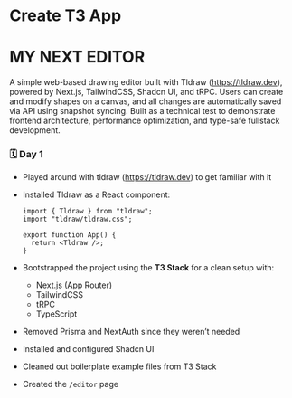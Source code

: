 # Create T3 App

# MY NEXT EDITOR

A simple web-based drawing editor built with Tldraw (https://tldraw.dev), powered by Next.js, TailwindCSS, Shadcn UI, and tRPC. Users can create and modify shapes on a canvas, and all changes are automatically saved via API using snapshot syncing. Built as a technical test to demonstrate frontend architecture, performance optimization, and type-safe fullstack development.

### 🗓️ Day 1

- Played around with tldraw (https://tldraw.dev) to get familiar with it
- Installed Tldraw as a React component:

  ```tsx
  import { Tldraw } from "tldraw";
  import "tldraw/tldraw.css";

  export function App() {
    return <Tldraw />;
  }
  ```

- Bootstrapped the project using the **T3 Stack** for a clean setup with:
  - Next.js (App Router)
  - TailwindCSS
  - tRPC
  - TypeScript
- Removed Prisma and NextAuth since they weren’t needed
- Installed and configured Shadcn UI
- Cleaned out boilerplate example files from T3 Stack
- Created the `/editor` page
